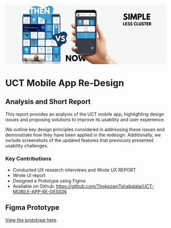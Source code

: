 ![UCT Mobile App Redesign](UCT_MOBILE_APP_REDESIGN.png)  

# UCT Mobile App Re-Design  

## Analysis and Short Report  
This report provides an analysis of the UCT mobile app, highlighting design issues and proposing solutions to improve its usability and user experience.  

We outline key design principles considered in addressing these issues and demonstrate how they have been applied in the redesign. Additionally, we include screenshots of the updated features that previously presented usability challenges.  

<!---### Key Contributions  
- Conducted UX research interviews and wrote the UX report.  
- Designed a prototype using Figma.  
- Developed the website using Wix as a content manager and React.js.  
- Designed and edited all artifacts on the website using Canva, Illustrator, and Photoshop.----->

### Key Contributions  
- Conducted UX research interviews and Wrote UX REPORT 
- Wrote UI report
- Designed a Prototype using Figma 
- Available on Github: https://github.com/ThokozaniTshabalala/UCT-MOBILE-APP-RE-DESIGN
          
## Figma Prototype  
[View the prototype here](https://www.figma.com/file/xIkA0jbZ21yT6EdJcUKgmj/UCT_MOBILE_APP_REDESIGN?type=design&node-id=0%3A1&mode=design&t=C57ElTytwxdxXZcZ-1).  




